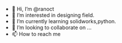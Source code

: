 - 👋 Hi, I’m @ranoct
- 👀 I’m interested in designing field.
- 🌱 I’m currently learning solidworks,python.
- 💞️ I’m looking to collaborate on ...
- 📫 How to reach me  

<!---
ranoct/ranoct is a ✨ special ✨ repository because its `README.md` (this file) appears on your GitHub profile.
You can click the Preview link to take a look at your changes.
--->
